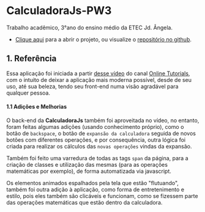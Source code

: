 # CalculadoraJs-PW3
Trabalho acadêmico, 3°ano do ensino médio da ETEC Jd. Ângela.

- [Clique aqui](https://calculadorajs-pw3.netlify.app/) para a abrir o projeto, ou visualize o [repositório no github](https://github.com/Rivier-Team/CalculadoraJs-PW3#calculadorajs-pw3).

## 1. Referência
Essa aplicação foi iniciada a partir [desse vídeo](https://www.youtube.com/watch?v=NhcZh8Bwr30) do canal [Online Tutorials](https://www.youtube.com/channel/UCbwXnUipZsLfUckBPsC7Jog), com o intuito de deixar a aplicação mais moderna possível, desde de seu uso, até sua beleza, tendo seu front-end numa visão agradável para qualquer pessoa.

#### 1.1 Adições e Melhorias
O back-end da **CalculadoraJs** também foi aproveitada no vídeo, no entanto, foram feitas algumas adições (usando conhecimento próprio), como o botão de `backspace`, o botão de `expansão da calculadora` seguida de novos botões com diferentes operações, e por consequência, outra lógica foi criada para realizar os cálculos das `novas operações` vindas da expansão. 

Também foi feito uma varredura de todas as tags `span` da página, para a criação de classes e utilização das mesmas (para as operações matemáticas por exemplo), de forma automatizada via javascript.

Os elementos animados espalhados pela tela que estão "flutuando", também foi outra adição à aplicação, como forma de entretenimento e estilo, pois eles também são clicáveis e funcionam, como se fizessem parte das operações matemáticas que estão dentro da calculadora.